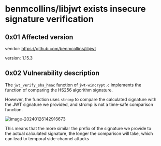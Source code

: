# benmcollins/libjwt exists insecure signature verification

## 0x01 Affected version

vendor: https://github.com/benmcollins/libjwt

version: 1.15.3

## 0x02 Vulnerability description

The `jwt_verify_sha_hmac` function of `jwt-wincrypt.c` implements the function of comparing the HS256 algorithm signature.

However, the function uses `strcmp` to compare the calculated signature with the JWT signature we provided, and strcmp is not a time-safe comparison function.

![image-20240126142916673](benmcollins:libjwt/image-20240126142916673.png)

This means that the more similar the prefix of the signature we provide to the actual calculated signature, the longer the comparison will take, which can lead to temporal side-channel attacks